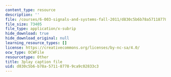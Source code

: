 ```yaml
---
content_type: resource
description: ''
file: /courses/6-003-signals-and-systems-fall-2011/d830c5b6b78a571187789ca9c02833c3_bJvv5SckGeA.vtt
file_size: 73405
file_type: application/x-subrip
hide_download: true
hide_download_original: null
learning_resource_types: []
license: https://creativecommons.org/licenses/by-nc-sa/4.0/
ocw_type: OCWFile
resourcetype: Other
title: 3play caption file
uid: d830c5b6-b78a-5711-8778-9ca9c02833c3
---
```

